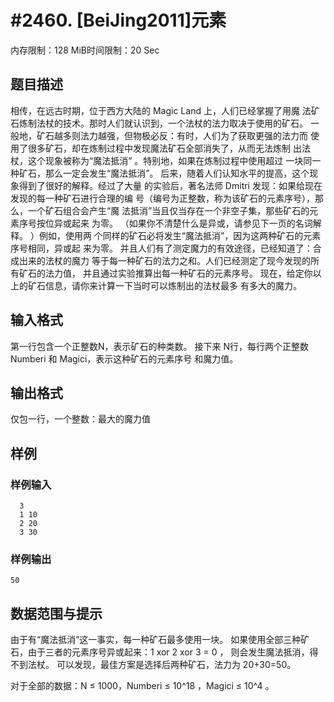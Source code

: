 # #2460. [BeiJing2011]元素

内存限制：128 MiB时间限制：20 Sec

## 题目描述

  相传，在远古时期，位于西方大陆的 Magic Land 上，人们已经掌握了用魔
法矿石炼制法杖的技术。那时人们就认识到，一个法杖的法力取决于使用的矿石。
一般地，矿石越多则法力越强，但物极必反：有时，人们为了获取更强的法力而
使用了很多矿石，却在炼制过程中发现魔法矿石全部消失了，从而无法炼制
出法杖，这个现象被称为&ldquo;魔法抵消&rdquo; 。特别地，如果在炼制过程中使用超过
一块同一种矿石，那么一定会发生&ldquo;魔法抵消&rdquo;。 
  后来，随着人们认知水平的提高，这个现象得到了很好的解释。经过了大量
的实验后，著名法师 Dmitri 发现：如果给现在发现的每一种矿石进行合理的编
号（编号为正整数，称为该矿石的元素序号），那么，一个矿石组合会产生&ldquo;魔
法抵消&rdquo;当且仅当存在一个非空子集，那些矿石的元素序号按位异或起来
为零。 （如果你不清楚什么是异或，请参见下一页的名词解释。 ）例如，使用两
个同样的矿石必将发生&ldquo;魔法抵消&rdquo;，因为这两种矿石的元素序号相同，异或起
来为零。 
  并且人们有了测定魔力的有效途径，已经知道了：合成出来的法杖的魔力
等于每一种矿石的法力之和。人们已经测定了现今发现的所有矿石的法力值，
并且通过实验推算出每一种矿石的元素序号。 
   现在，给定你以上的矿石信息，请你来计算一下当时可以炼制出的法杖最多
有多大的魔力。 
 

## 输入格式

第一行包含一个正整数N，表示矿石的种类数。 
  接下来 N行，每行两个正整数Numberi 和 Magici，表示这种矿石的元素序号
和魔力值。 

## 输出格式

仅包一行，一个整数：最大的魔力值

## 样例

### 样例输入

    
      3 
      1 10 
      2 20 
      3 30 
    
    
    

### 样例输出

    
    50
    
     
    

## 数据范围与提示

由于有&ldquo;魔法抵消&rdquo;这一事实，每一种矿石最多使用一块。 
如果使用全部三种矿石，由于三者的元素序号异或起来：1 xor 2 xor 3 = 0 ，
则会发生魔法抵消，得不到法杖。 
可以发现，最佳方案是选择后两种矿石，法力为 20+30=50。 

对于全部的数据：N &le; 1000，Numberi &le; 10^18
，Magici &le; 10^4
。
